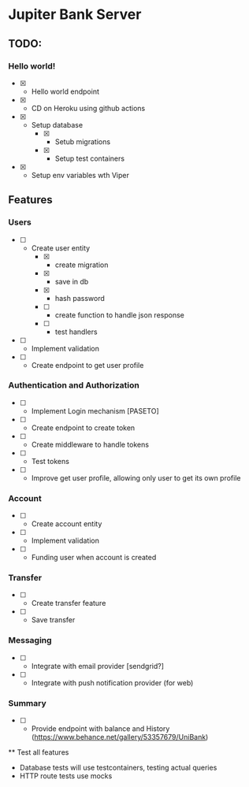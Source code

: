 # Jupiter Bank Server


## TODO:

### Hello world!
- [x] - Hello world endpoint
- [x] - CD on Heroku using github actions
- [x] - Setup database
    - [x] - Setub migrations
    - [x] - Setup test containers
- [x] - Setup env variables wth Viper 
## Features
### Users
- [ ] - Create user entity
    - [x] - create migration
    - [x] - save in db
    - [x] - hash password
    - [ ] - create function to handle json response
    - [ ] - test handlers
- [ ] - Implement validation
- [ ] - Create endpoint to get user profile 


### Authentication and Authorization
- [ ] - Implement Login mechanism [PASETO]
- [ ] - Create endpoint to create token
- [ ] - Create middleware to handle tokens
- [ ] - Test tokens
- [ ] - Improve get user profile, allowing only user to get its own profile

### Account
- [ ] - Create account entity
- [ ] - Implement validation
- [ ] - Funding user when account is created 

### Transfer
- [ ] - Create transfer feature
- [ ] - Save transfer

### Messaging
- [ ] - Integrate with email provider [sendgrid?]
- [ ] - Integrate with push notification provider (for web)

### Summary
- [ ] - Provide endpoint with balance and History (https://www.behance.net/gallery/53357679/UniBank)

** Test all features
- Database tests will use testcontainers, testing actual queries
- HTTP route tests use mocks 
